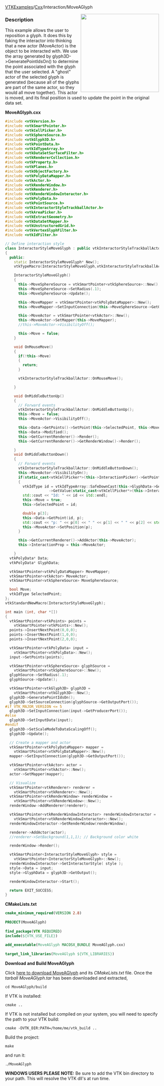 [VTKExamples](/index/)/[Cxx](/Cxx)/Interaction/MoveAGlyph

<img align="right" src="https://github.com/lorensen/VTKExamples/blob/gh-pages/Testing/Baseline/Interaction/TestMoveAGlyph.png?raw=true" width="256" />

### Description
This example allows the user to reposition a glyph. It does this by faking the interactor into thinking that a new actor (MoveActor) is the object to be interacted with. We use the array generated by glyph3D->GeneratePointIdsOn() to determine the point associated with the glyph that the user selected. A "ghost" actor of the selected glyph is generated (because all of the glyphs are part of the same actor, so they would all move together). This actor is moved, and its final position is used to update the point in the original data set.

**MoveAGlyph.cxx**
```c++
#include <vtkVersion.h>
#include <vtkSmartPointer.h>
#include <vtkCellPicker.h>
#include <vtkSphereSource.h>
#include <vtkGlyph3D.h>
#include <vtkPointData.h>
#include <vtkIdTypeArray.h>
#include <vtkDataSetSurfaceFilter.h>
#include <vtkRendererCollection.h>
#include <vtkProperty.h>
#include <vtkPlanes.h>
#include <vtkObjectFactory.h>
#include <vtkPolyDataMapper.h>
#include <vtkActor.h>
#include <vtkRenderWindow.h>
#include <vtkRenderer.h>
#include <vtkRenderWindowInteractor.h>
#include <vtkPolyData.h>
#include <vtkPointSource.h>
#include <vtkInteractorStyleTrackballActor.h>
#include <vtkAreaPicker.h>
#include <vtkExtractGeometry.h>
#include <vtkDataSetMapper.h>
#include <vtkUnstructuredGrid.h>
#include <vtkVertexGlyphFilter.h>
#include <vtkIdFilter.h>

// Define interaction style
class InteractorStyleMoveGlyph : public vtkInteractorStyleTrackballActor
{
  public:
    static InteractorStyleMoveGlyph* New();
    vtkTypeMacro(InteractorStyleMoveGlyph,vtkInteractorStyleTrackballActor);

    InteractorStyleMoveGlyph()
    {
      this->MoveSphereSource = vtkSmartPointer<vtkSphereSource>::New();
      this->MoveSphereSource->SetRadius(.1);
      this->MoveSphereSource->Update();

      this->MoveMapper = vtkSmartPointer<vtkPolyDataMapper>::New();
      this->MoveMapper->SetInputConnection(this->MoveSphereSource->GetOutputPort());

      this->MoveActor = vtkSmartPointer<vtkActor>::New();
      this->MoveActor->SetMapper(this->MoveMapper);
      //this->MoveActor->VisibilityOff();

      this->Move = false;
    }

    void OnMouseMove()
    {
      if(!this->Move)
      {
        return;
      }

      vtkInteractorStyleTrackballActor::OnMouseMove();

    }

    void OnMiddleButtonUp()
    {
      // Forward events
      vtkInteractorStyleTrackballActor::OnMiddleButtonUp();
      this->Move = false;
      this->MoveActor->VisibilityOff();

      this->Data->GetPoints()->SetPoint(this->SelectedPoint, this->MoveActor->GetPosition());
      this->Data->Modified();
      this->GetCurrentRenderer()->Render();
      this->GetCurrentRenderer()->GetRenderWindow()->Render();

    }
    void OnMiddleButtonDown()
    {
      // Forward events
      vtkInteractorStyleTrackballActor::OnMiddleButtonDown();
      this->MoveActor->VisibilityOn();
      if(static_cast<vtkCellPicker*>(this->InteractionPicker)->GetPointId() >= 0)
      {
        vtkIdType id = vtkIdTypeArray::SafeDownCast(this->GlyphData->GetPointData()->GetArray("InputPointIds"))
                    ->GetValue(static_cast<vtkCellPicker*>(this->InteractionPicker)->GetPointId());
        std::cout << "Id: " << id << std::endl;
        this->Move = true;
        this->SelectedPoint = id;

        double p[3];
        this->Data->GetPoint(id, p);
        std::cout << "p: " << p[0] << " " << p[1] << " " << p[2] << std::endl;
        this->MoveActor->SetPosition(p);
      }

      this->GetCurrentRenderer()->AddActor(this->MoveActor);
      this->InteractionProp = this->MoveActor;

    }
  vtkPolyData* Data;
  vtkPolyData* GlyphData;

  vtkSmartPointer<vtkPolyDataMapper> MoveMapper;
  vtkSmartPointer<vtkActor> MoveActor;
  vtkSmartPointer<vtkSphereSource> MoveSphereSource;

  bool Move;
  vtkIdType SelectedPoint;
};
vtkStandardNewMacro(InteractorStyleMoveGlyph);

int main (int, char *[])
{
  vtkSmartPointer<vtkPoints> points =
    vtkSmartPointer<vtkPoints>::New();
  points->InsertNextPoint(0,0,0);
  points->InsertNextPoint(1,0,0);
  points->InsertNextPoint(2,0,0);

  vtkSmartPointer<vtkPolyData> input =
    vtkSmartPointer<vtkPolyData>::New();
  input->SetPoints(points);

  vtkSmartPointer<vtkSphereSource> glyphSource =
    vtkSmartPointer<vtkSphereSource>::New();
  glyphSource->SetRadius(.1);
  glyphSource->Update();

  vtkSmartPointer<vtkGlyph3D> glyph3D =
    vtkSmartPointer<vtkGlyph3D>::New();
  glyph3D->GeneratePointIdsOn();
  glyph3D->SetSourceConnection(glyphSource->GetOutputPort());
#if VTK_MAJOR_VERSION <= 5
  glyph3D->SetInputConnection(input->GetProducerPort());
#else
  glyph3D->SetInputData(input);
#endif
  glyph3D->SetScaleModeToDataScalingOff();
  glyph3D->Update();

  // Create a mapper and actor
  vtkSmartPointer<vtkPolyDataMapper> mapper =
    vtkSmartPointer<vtkPolyDataMapper>::New();
  mapper->SetInputConnection(glyph3D->GetOutputPort());

  vtkSmartPointer<vtkActor> actor =
    vtkSmartPointer<vtkActor>::New();
  actor->SetMapper(mapper);

  // Visualize
  vtkSmartPointer<vtkRenderer> renderer =
    vtkSmartPointer<vtkRenderer>::New();
  vtkSmartPointer<vtkRenderWindow> renderWindow =
    vtkSmartPointer<vtkRenderWindow>::New();
  renderWindow->AddRenderer(renderer);

  vtkSmartPointer<vtkRenderWindowInteractor> renderWindowInteractor =
    vtkSmartPointer<vtkRenderWindowInteractor>::New();
  renderWindowInteractor->SetRenderWindow(renderWindow);

  renderer->AddActor(actor);
  //renderer->SetBackground(1,1,1); // Background color white

  renderWindow->Render();

  vtkSmartPointer<InteractorStyleMoveGlyph> style =
    vtkSmartPointer<InteractorStyleMoveGlyph>::New();
  renderWindowInteractor->SetInteractorStyle( style );
  style->Data = input;
  style->GlyphData = glyph3D->GetOutput();

  renderWindowInteractor->Start();

  return EXIT_SUCCESS;
}
```
**CMakeLists.txt**
```cmake
cmake_minimum_required(VERSION 2.8)
 
PROJECT(MoveAGlyph)
 
find_package(VTK REQUIRED)
include(${VTK_USE_FILE})
 
add_executable(MoveAGlyph MACOSX_BUNDLE MoveAGlyph.cxx)
 
target_link_libraries(MoveAGlyph ${VTK_LIBRARIES})
```

**Download and Build MoveAGlyph**

Click [here to download MoveAGlyph](https://github.com/lorensen/VTKWikiExamplesTarballs/raw/master/MoveAGlyph.tar) and its *CMakeLists.txt* file.
Once the *tarball MoveAGlyph.tar* has been downloaded and extracted,
```
cd MoveAGlyph/build 
```
If VTK is installed:
```
cmake ..
```
If VTK is not installed but compiled on your system, you will need to specify the path to your VTK build:
```
cmake -DVTK_DIR:PATH=/home/me/vtk_build ..
```
Build the project:
```
make
```
and run it:
```
./MoveAGlyph
```
**WINDOWS USERS PLEASE NOTE:** Be sure to add the VTK bin directory to your path. This will resolve the VTK dll's at run time.

